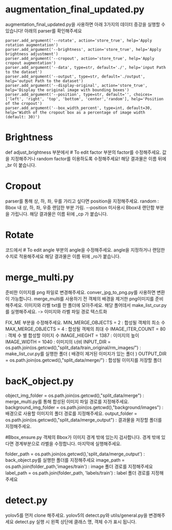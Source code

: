 # augmentation_final_updated.py
augmentation_final_updated.py을 사용하면 아래 3가지의 데이터 증강을 실행할 수 있습니다! 
아래의 parser를 확인해주세요 

    parser.add_argument('--rotate', action='store_true', help='Apply rotation augmentation')
    parser.add_argument('--brightness', action='store_true', help='Apply brightness adjustment')
    parser.add_argument('--cropout', action='store_true', help='Apply cropout augmentation')
    parser.add_argument('--data', type=str, default='./', help='input Path to the dataset')
    parser.add_argument('--output', type=str, default='./output', help='output Path to the dataset')
    parser.add_argument('--display-original', action='store_true', help='Display the original image with bounding boxes')
    parser.add_argument('--position', type=str, default='', choices=['left', 'right', 'top', 'bottom', 'center','random'], help='Position of the cropout')
    parser.add_argument('--box_width_percent', type=int, default=30, help='Width of the cropout box as a percentage of image width (default: 30)')

# Brightness
def adjust_brightness 부분에서 # To edit factor 부분의 factor를 수정해주세요. 
값을 지정해주거나 random factor를 이용하도록 수정해주세요! 
해당 결과물은 이름 뒤에 _br 이 붙습니다.

# Cropout
parser를 통해 상, 하, 좌, 우를 가리고 싶다면 position을 지정해주세요.
random : Bbox 내 상, 하, 좌, 우중 랜덤한 부분 가림.
--position 미사용시 Bbox내 랜던함 부분을 가립니다. 
해당 결과물은 이름 뒤에 _cp 가 붙습니다.

# Rotate
 코드에서 # To edit angle 부분의 angle을 수정해주세요.
 angle을 지정하거나 랜덤한 수치로 적용해주세요 
 해당 결과물은 이름 뒤에 _ro가 붙습니다. 

# merge_multi.py 
준비한 이미지를 png 파일로 변경해주세요. conver_jpg_to_png.py를 사용하면 변환이 가능합니다. 
merge_multi를 사용하기 전 객체의 배경을 제거한 png이미지를 준비해주세요. 
이미지와 라벨 txt를 한 폴더에 모아주세요.
해당 폴어데서 make_list_cur.py를 실행해주세요. -> 이미지와 라벨 파일 경로 텍스트화 

FIX_ME 부분을 수정해주세요.
MIN_MERGE_OBJECTS = 2 : 합성될 객체의 최소 수
MAX_MERGE_OBJECTS = 4 : 합성될 객체의 최대 수
IMAGE_ITER_COUNT = 80 : 객체 수 별 합성할 이미지 수 
IMAGE_HIEGHT = 1387 : 이미지의 높이
IMAGE_WIDTH = 1040 : 이미지의 너비 
INPUT_DIR = os.path.join(os.getcwd(),"split_data/train_original/rm_images/") : make_list_cur.py를 실행한 폴더 ( 배경이 제거된 이미지가 있는 폴더 ) 
OUTPUT_DIR = os.path.join(os.getcwd(),"split_data/merge/") : 합성될 이미지를 저장할 폴더 


# bacK_object.py 
object_img_folder = os.path.join(os.getcwd(),"split_data/merge") : merge_multi.py를 통해 합성된 이미지 파일 경로를 지정해주세요.
background_img_folder = os.path.join(os.getcwd(),"background/images") : 배경으로 사용할 이미지의 폴더 경로를 지정해주세요.
output_folder = os.path.join(os.getcwd(),"split_data/merge_output") : 결과물을 저장할 폴더를 지정해주세요. 

#Bbox_ensure.py 
객체의 Bbox가 이미지 경계 밖에 있는지 검사합니다. 경계 밖에 있다면 경계부분으로 라벨을 수정합니다.
마지막에 실행해주세요. 

folder_path = os.path.join(os.getcwd(),'split_data/merge_output') : back_object.py를 실행한 폴더를 지정해주세요 
image_path = os.path.join(folder_path,'images/train') : image 폴더 경로를 지정해주세요
label_path = os.path.join(folder_path, 'labels/train') : label 폴더 경로를 지정해주세요 

# detect.py 
yolov5를 먼저 clone 해주세요. 
yolov5의 detect.py와 utils/general.py을 변경해주세요 
detect.py 실행 시 왼쪽 상단에 클래스 명, 객체 수가 표시 됩니다. 

 
 
